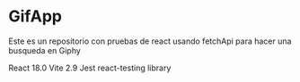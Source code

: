 # GifApp

Este es un repositorio con pruebas de react usando fetchApi para hacer una busqueda en Giphy

React 18.0
Vite 2.9
Jest
react-testing library
